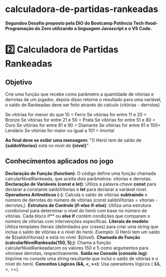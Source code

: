 # calculadora-de-partidas-rankeadas
**Segundoo Desafio proposto pela DIO do Bootcamp Potência Tech ifood-Programação do Zero utilizando a linguagem Javascript e o VS Code.**

# 2️⃣ Calculadora de Partidas Rankeadas
## Objetivo

Crie uma função que recebe como parâmetro a quantidade de vitórias e derrotas de um jogador, depois disso retorne o resultado para uma variável, o saldo de Rankeadas deve ser feito através do calculo (vitórias - derrotas)

Se vitórias for menor do que 10 = Ferro
Se vitórias for entre 11 e 20 = Bronze
Se vitórias for entre 21 e 50 = Prata
Se vitórias for entre 51 e 80 = Ouro
Se vitórias for entre 81 e 90 = Diamante
Se vitórias for entre 91 e 100= Lendário
Se vitórias for maior ou igual a 101 = Imortal

**Ao final deve se exibir uma mensagem:**
"O Herói tem de saldo de **{saldoVitorias}** está no nível de **{nivel}**"

## Conhecimentos aplicados no jogo

**Declaração de Função (function)**: O código define uma função chamada calcularNivelRankeada, que aceita dois parâmetros: vitorias e derrotas.
**Declaração de Variáveis ​​(const e let)**: Utiliza a palavra-chave **const** para declarar a constante saldoVitorias e **let** para declarar a variável nível.
**Operadores Aritméticos (-)**: Calcula o saldo de vitórias **subtraindo** o número de derrotas do número de vitórias (const saldoVitorias = vitorias - derrotas;).
**Estrutura de Controle (if-else if-else)**: Utiliza uma estrutura condicional para determinar o nível do herói com base no número de vitórias. Cada bloco if** ou **else if** contém condições que comparam o número de vitórias com intervenções específicas.
**Literais de modelo**: Utiliza templates literais (delimitados por crases) para criar uma string que inclua o saldo de vitórias e o nível do herói. *Exemplo*: O Herói tem um saldo de ${saldoVitorias} e está no nível: ${nivel}.
**Chamada de Função (calcularNivelRankeada(150, 5);)**: Chama a função calcularNivelRankeadacom os valores 150 e 5 como argumentos para vitoriase derrotas, respectivamente.
**Saída no Console (console.log)**: Imprime no console uma string resultante que inclui o saldo de vitórias e o nível do herói.
**Conceitos Lógicos (&&, <, >=)**: Usa operadores lógicos ( &&, <, >=).
 

  
